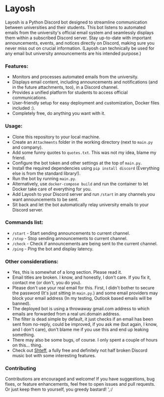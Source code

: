 # Layosh

Layosh is a Python Discord bot designed to streamline communication between universities and their students. This bot listens to automated emails from the university's official email system and seamlessly displays them within a subscribed Discord server. Stay up-to-date with important announcements, events, and notices directly on Discord, making sure you never miss out on crucial information. (Layosh can technically be used for any email but university announcements are his intended purpose.)

### Features:

- Monitors and processes automated emails from the university.
- Displays email content, including announcements and notifications (and in the future attachments, too), in a Discord channel.
- Provides a unified platform for students to access official communications.
- User-friendly setup for easy deployment and customization, Docker files included :).
- Completely free, do anything you want with it.

### Usage:

- Clone this repository to your local machine.
- Create an `Attachments` folder in the working directory (next to `main.py` and company).
- Add some funny quotes to `quotes.txt`. This was not my idea, blame my friend.
- Configure the bot token and other settings at the top of `main.py`.
- Install the required dependencies using `pip install discord` (Everything else is from the standard library!).
- Run the bot by running `main.py`.
- Alternatively, use `docker-compose build` and run the container to let Docker take care of everything for you.
- Add Layosh to your Discord server and run `/start` in any channels you want announcements to be sent.
- Sit back and let the bot automatically relay university emails to your Discord server.

### Commands list:

- `/start` - Start sending announcements to current channel.
- `/stop` - Stop sending announcements to current channel.
- `/check` - Check if announcements are being sent to the current channel.
- `/ping` - Ping the bot and display latency.

### Other considerations:

- Yes, this is somewhat of a long section. Please read it.
- Email titles are broken. I know, and honestly, I don't care. If you fix it, contact me (or don't, you do you).
- Please don't use your real email for this. First, I didn't bother to secure the password (It's just sitting in `main.py`.) and some email providers may block your email address (In my testing, Outlook based emails will be banned).
- The deployed bot is using a throwaway gmail.com address to which emails are forwarded from a real uni.domain address.
- The filter is dead simple by default, it just checks if an email has been sent from no-reply, could be improved, if you ask me (but again, I know, and I don't care), don't blame me if you use this and end up leaking something.
- There may also be some bugs, of course. I only spent a couple of hours on this... thing.
- Check out [Shteff](https://github.com/Mjolnir2425/Shteff), a fully free and definitely not half broken Discord music bot with some interesting features.

### Contributing

Contributions are encouraged and welcome! If you have suggestions, bug fixes, or feature enhancements, feel free to open issues and pull requests. Or just keep them to yourself, you greedy bastard! ',:/